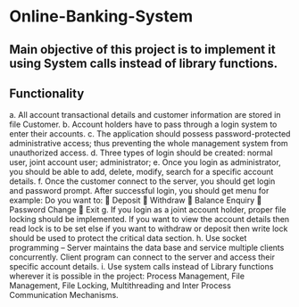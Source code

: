 # Online-Banking-System
## Main objective of this project is to implement it using System calls instead of library functions.
## Functionality
a. All account transactional details and customer information are stored in file Customer.
b. Account holders have to pass through a login system to enter their accounts.
c. The application should possess password-protected administrative access; thus
preventing the whole management system from unauthorized access.
d. Three types of login should be created: normal user, joint account user; administrator;
e. Once you login as administrator, you should be able to add, delete, modify, search for a
specific account details.
f. Once the customer connect to the server, you should get login and password prompt.
After successful login, you should get menu for example:
Do you want to:
 Deposit
 Withdraw
 Balance Enquiry
 Password Change
 Exit
g. If you login as a joint account holder, proper file locking should be implemented. If you
want to view the account details then read lock is to be set else if you want to withdraw
or deposit then write lock should be used to protect the critical data section.
h. Use socket programming – Server maintains the data base and service multiple clients
concurrently. Client program can connect to the server and access their specific account
details.
i. Use system calls instead of Library functions wherever it is possible in the project:
Process Management, File Management, File Locking, Multithreading and Inter Process
Communication Mechanisms.
